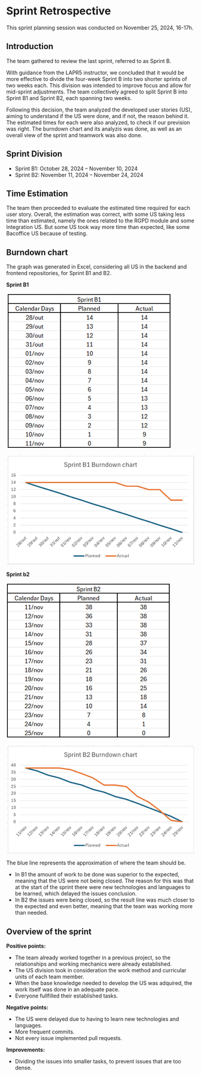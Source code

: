 # Sprint Retrospective 

This sprint planning session was conducted on November 25, 2024, 16-17h.

## Introduction
The team gathered to review the last sprint, referred to as Sprint B.

With guidance from the LAPR5 instructor, we concluded that it would be more effective to divide the four-week Sprint B into two shorter sprints of two weeks each. This division was intended to improve focus and allow for mid-sprint adjustments. The team collectively agreed to split Sprint B into Sprint B1 and Sprint B2, each spanning two weeks.

Following this decision, the team analyzed the developed user stories (US), aiming to understand if the US were done, and if not, the reason behind it. The estimated times for each were also analyzed, to check if our prevision was right.
The burndown chart and its analyzis was done, as well as an overall view of the sprint and teamwork was also done.


## Sprint Division
- Sprint B1: October 28, 2024 – November 10, 2024
- Sprint B2: November 11, 2024 – November 24, 2024


## Time Estimation

The team then proceeded to evaluate the estimated time required for each user story. Overall, the estimation was correct, with some US taking less time than estimated, namely the ones related to the RGPD module and some Integration US.
But some US took way more time than expected, like some Bacoffice US because of testing.

## Burndown chart

The graph was generated in Excel, considering all US in the backend and frontend repositories, for Sprint B1 and B2.

**Sprint B1**

![B1 tabela](B1%20tabela.png)

![B1 burndown](B1%20burndown.png)

**Sprint b2**

![B2 tabela](B2%20tabela.png)

![B2 burndown](B2%20burndown.png)

The blue line represents the approximation of where the team should be.

- In B1 the amount of work to be done was superior to the expected, meaning that the US were not being closed. 
The reason for this was that at the start of the sprint there were new technologies and languages to be learned, which delayed the issues conclusion.
- In B2 the issues were being closed, so the result line was much closer to the expected and even better, meaning that the team was working more than needed.

## Overview of the sprint

**Positive points:**
- The team already worked together in a previous project, so the relationships and working mechanics were already established.
- The US division took in consideration the work method and curricular units of each team member.
- When the base knowledge needed to develop the US was adquired, the work itself was done in an adequate pace.
- Everyone fullfilled their established tasks.

**Negative points:**
- The US were delayed due to having to learn new technologies and languages.
- More frequent commits.
- Not every issue implemented pull requests.

**Improvements:**
- Dividing the issues into smaller tasks, to prevent issues that are too dense.

